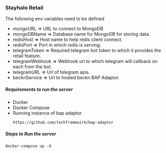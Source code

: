 ### Stayhalo Retail 

The following env variables need to be defined
- mongoURL => URL to connect to MongoDB
- mongoDBName => Database name for MongoDB for storing data.
- redisHost => Host name to help redis client connect.
- redisPort => Port in which redis is serving.
- telegramToken => Required telegram bot token to which it provides the retail feature.
- telegramWebhook => Webhook url to which telegram will callback on each from the bot.
- telegramURL => Url of telegram apis.
- becknService => Url to hosted beckn BAP Adaptor.


##### Requirements to run the server

- Docker
- Docker Compose
- Running instance of bap adaptor
    ```
    https://github.com/techframewirk/bap-adaptor
    ```

##### Steps to Run the server

```
docker-compose up -d
```